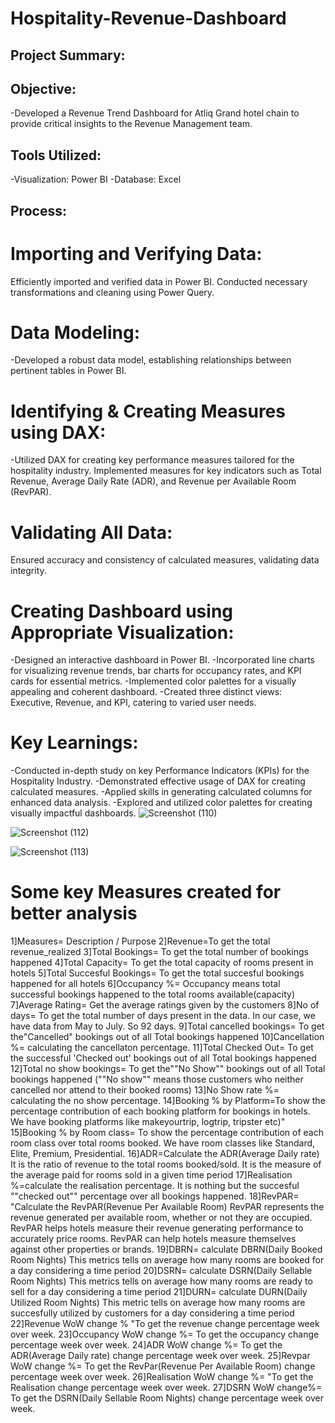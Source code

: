 # Hospitality-Revenue-Dashboard


## Project Summary:

## Objective:
-Developed a Revenue Trend Dashboard for Atliq Grand hotel chain to provide critical insights to the Revenue Management team.
## Tools Utilized:
-Visualization: Power BI
-Database: Excel
## Process:
# Importing and Verifying Data:
Efficiently imported and verified data in Power BI.
Conducted necessary transformations and cleaning using Power Query.
# Data Modeling:
-Developed a robust data model, establishing relationships between pertinent tables in Power BI.
# Identifying & Creating Measures using DAX:
-Utilized DAX for creating key performance measures tailored for the hospitality industry.
Implemented measures for key indicators such as Total Revenue, Average Daily Rate (ADR), and Revenue per Available Room (RevPAR).
# Validating All Data:
Ensured accuracy and consistency of calculated measures, validating data integrity.
# Creating Dashboard using Appropriate Visualization:
-Designed an interactive dashboard in Power BI.
-Incorporated line charts for visualizing revenue trends, bar charts for occupancy rates, and KPI cards for essential metrics.
-Implemented color palettes for a visually appealing and coherent dashboard.
-Created three distinct views: Executive, Revenue, and KPI, catering to varied user needs.
# Key Learnings:
-Conducted in-depth study on key Performance Indicators (KPIs) for the Hospitality Industry.
-Demonstrated effective usage of DAX for creating calculated measures.
-Applied skills in generating calculated columns for enhanced data analysis.
-Explored and utilized color palettes for creating visually impactful dashboards.
![Screenshot (110)](https://github.com/Rohansavala/Hospitality-Revenue-Dashboard/assets/144456589/81c14399-7251-45c8-a65c-77f2f28e06fb)

![Screenshot (112)](https://github.com/Rohansavala/Hospitality-Revenue-Dashboard/assets/144456589/ce9d63d5-d9be-4cff-ace4-4898e4340573)

![Screenshot (113)](https://github.com/Rohansavala/Hospitality-Revenue-Dashboard/assets/144456589/c620443f-2045-4628-a67a-2d5c6e30545e)

# Some key Measures created for better analysis
1]Measures=	Description / Purpose
2]Revenue=To get the total revenue_realized
3]Total Bookings= To get the total number of bookings happened
4]Total Capacity= To get the total capacity of rooms present in hotels
5]Total Succesful Bookings= To get the total succesful bookings happened for all hotels
6]Occupancy %= Occupancy means total successful bookings happened to the 
total rooms available(capacity)
7]Average Rating= Get the average ratings given by the customers
8]No of days= To get the total number of days present in the data.
In our case, we have data from May to July. So 92 days.
9]Total cancelled bookings= To get the"Cancelled" bookings out of all Total bookings happened
10]Cancellation %= calculating the cancellaton percentage.
11]Total Checked Out= To get the successful 'Checked out' bookings out of all Total bookings happened
12]Total no show bookings= To get the""No Show"" bookings out of all Total bookings happened 
(""No show"" means those customers who neither cancelled nor attend to their booked rooms)
13]No Show rate %= calculating the no show percentage.
14]Booking % by Platform=To show the percentage contribution of each booking platform for bookings in hotels.
We have booking platforms like makeyourtrip, logtrip, tripster etc)"
15]Booking % by Room class=	To show the percentage contribution of each room class
over total rooms booked.
We have room classes like Standard, Elite, Premium, Presidential.
16]ADR=Calculate the ADR(Average Daily rate)
It is the ratio of revenue to the total rooms booked/sold. 
It is the measure of the average paid for rooms sold in a given time period
17]Realisation %=calculate  the realisation percentage.
It is nothing but the succesful ""checked out"" percentage over all bookings happened.
18]RevPAR=	"Calculate the RevPAR(Revenue Per Available Room)
RevPAR represents the revenue generated per available room, whether or not they are occupied. RevPAR helps hotels measure their revenue generating performance to accurately price rooms. RevPAR can help hotels measure themselves against other properties or brands.
19]DBRN= calculate DBRN(Daily Booked Room Nights)
This metrics tells on average how many rooms are booked for a day considering a time period
20]DSRN= calculate DSRN(Daily Sellable Room Nights)
This metrics tells on average how many rooms are ready to sell for a day considering a time period
21]DURN= calculate DURN(Daily Utilized Room Nights)
This metric tells on average how many rooms are succesfully utilized by customers for a day considering a time period
22]Revenue WoW change %	"To get the revenue change percentage week over week.
23]Occupancy WoW change %= To get the occupancy change percentage week over week.
24]ADR WoW change %= To get the ADR(Average Daily rate) change percentage week over week.
25]Revpar WoW change %= To get the RevPar(Revenue Per Available Room) change percentage week over week.
26]Realisation WoW change %=	"To get the Realisation change percentage week over week.
27]DSRN WoW change%= To get the DSRN(Daily Sellable Room Nights) change percentage week over week.


